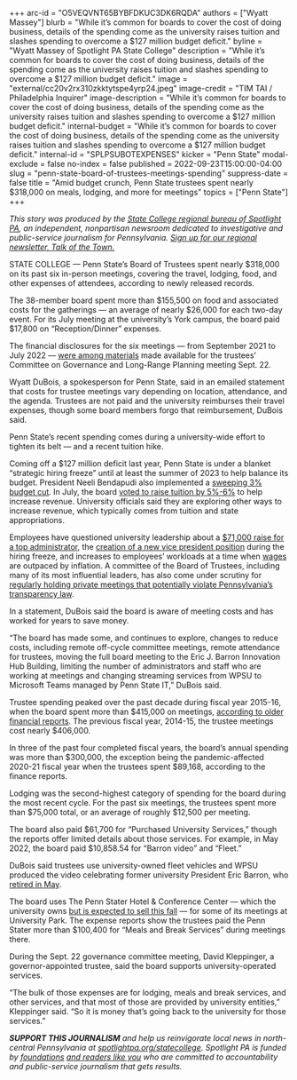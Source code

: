 +++
arc-id = "O5VEQVNT65BYBFDKUC3DK6RQDA"
authors = ["Wyatt Massey"]
blurb = "While it’s common for boards to cover the cost of doing business, details of the spending come as the university raises tuition and slashes spending to overcome a $127 million budget deficit."
byline = "Wyatt Massey of Spotlight PA State College"
description = "While it’s common for boards to cover the cost of doing business, details of the spending come as the university raises tuition and slashes spending to overcome a $127 million budget deficit."
image = "external/cc20v2rx310zkktytspe4yrp24.jpeg"
image-credit = "TIM TAI / Philadelphia Inquirer"
image-description = "While it’s common for boards to cover the cost of doing business, details of the spending come as the university raises tuition and slashes spending to overcome a $127 million budget deficit."
internal-budget = "While it’s common for boards to cover the cost of doing business, details of the spending come as the university raises tuition and slashes spending to overcome a $127 million budget deficit."
internal-id = "SPLPSUBOTEXPENSES"
kicker = "Penn State"
modal-exclude = false
no-index = false
published = 2022-09-23T15:00:00-04:00
slug = "penn-state-board-of-trustees-meetings-spending"
suppress-date = false
title = "Amid budget crunch, Penn State trustees spent nearly $318,000 on meals, lodging, and more for meetings"
topics = ["Penn State"]
+++

<i>This story was produced by the </i><a href="https://www.spotlightpa.org/statecollege"><i>State College regional bureau of Spotlight PA</i></a><i>, an independent, nonpartisan newsroom dedicated to investigative and public-service journalism for Pennsylvania. </i><a href="https://www.spotlightpa.org/newsletters/talkofthetown"><i>Sign up for our regional newsletter, Talk of the Town.</i></a>

STATE COLLEGE — Penn State’s Board of Trustees spent nearly $318,000 on its past six in-person meetings, covering the travel, lodging, food, and other expenses of attendees, according to newly released records.

The 38-member board spent more than $155,500 on food and associated costs for the gatherings — an average of nearly $26,000 for each two-day event. For its July meeting at the university’s York campus, the board paid $17,800 on “Reception/Dinner” expenses.

The financial disclosures for the six meetings — from September 2021 to July 2022 — <a href="https://cpb-us-e1.wpmucdn.com/sites.psu.edu/dist/7/64540/files/2022/09/GLRP-Agenda-2022-September.pdf">were among materials</a> made available for the trustees’ Committee on Governance and Long-Range Planning meeting Sept. 22.

Wyatt DuBois, a spokesperson for Penn State, said in an emailed statement that costs for trustee meetings vary depending on location, attendance, and the agenda. Trustees are not paid and the university reimburses their travel expenses, though some board members forgo that reimbursement, DuBois said.

<script src="https://www.spotlightpa.org/embed.js" async></script><div data-spl-embed-version="1" data-spl-src="https://www.spotlightpa.org/embeds/newsletter/?cta=Sign%20up%20for%20our%20new%20regional%20newsletter%2C%20%3Cb%3ETalk%20of%20the%20Town%3C%2Fb%3E%2C%20and%20get%20all%20the%20news%20and%20notes%20from%20State%20College%20and%20north-central%20PA.&button=Sign%20Up%20Now&preselect=state_college&eyebrow=DON'T%20MISS%20A%20BEAT"></div>

Penn State’s recent spending comes during a university-wide effort to tighten its belt — and a recent tuition hike.

Coming off a $127 million deficit last year, Penn State is under a blanket “strategic hiring freeze” until at least the summer of 2023 to help balance its budget. President Neeli Bendapudi also implemented a <a href="https://www.psu.edu/news/administration/story/penn-state-leaders-discuss-budget-and-tuition-student-and-family-town-hall/">sweeping 3% budget cut</a>. In July, the board <a href="https://www.psu.edu/news/administration/story/board-trustees-approves-2022-23-tuition-schedules-general-salary-increases/">voted to raise tuition by 5%-6%</a> to help increase revenue. University officials said they are exploring other ways to increase revenue, which typically comes from tuition and state appropriations.

Employees have questioned university leadership about a <a href="https://www.centredaily.com/news/local/education/penn-state/article264138616.html">$71,000 raise for a top administrator</a>, the <a href="https://www.spotlightpa.org/statecollege/2022/09/penn-state-transparency-matt-melvin-hiring-freeze/">creation of a new vice president position</a> during the hiring freeze, and increases to employees’ workloads at a time when <a href="https://www.wesa.fm/education/2022-07-22/penn-states-planning-a-2-5-salary-increase-for-employees">wages</a> are outpaced by inflation. A committee of the Board of Trustees, including many of its most influential leaders, has also come under scrutiny for <a href="https://www.spotlightpa.org/statecollege/2022/09/penn-state-board-of-trustees-sunshine-act-public-meetings/">regularly holding private meetings that potentially violate Pennsylvania’s transparency law</a>.

In a statement, DuBois said the board is aware of meeting costs and has worked for years to save money.

“The board has made some, and continues to explore, changes to reduce costs, including remote off-cycle committee meetings, remote attendance for trustees, moving the full board meeting to the Eric J. Barron Innovation Hub Building, limiting the number of administrators and staff who are working at meetings and changing streaming services from WPSU to Microsoft Teams managed by Penn State IT,” DuBois said.

Trustee spending peaked over the past decade during fiscal year 2015-16, when the board spent more than $415,000 on meetings, <a href="https://cpb-us-e1.wpmucdn.com/sites.psu.edu/dist/7/64540/files/2020/02/may2019glrpagenda.pdf">according to older financial reports</a>. The previous fiscal year, 2014-15, the trustee meetings cost nearly $406,000.

In three of the past four completed fiscal years, the board’s annual spending was more than $300,000, the exception being the pandemic-affected 2020-21 fiscal year when the trustees spent $89,168, according to the finance reports.

Lodging was the second-highest category of spending for the board during the most recent cycle. For the past six meetings, the trustees spent more than $75,000 total, or an average of roughly $12,500 per meeting.

The board also paid $61,700 for “Purchased University Services,” though the reports offer limited details about those services. For example, in May 2022, the board paid $10,858.54 for “Barron video” and “Fleet.”

DuBois said trustees use university-owned fleet vehicles and WPSU produced the video celebrating former university President Eric Barron, who <a href="https://www.psu.edu/news/administration/story/penn-state-community-local-and-state-leaders-pay-tribute-president-barron/">retired in May</a>.

<script src="https://www.spotlightpa.org/embed.js" async></script><div data-spl-embed-version="1" data-spl-src="https://www.spotlightpa.org/embeds/donate/"></div>

The board uses The Penn Stater Hotel &amp; Conference Center — which the university owns <a href="https://www.centredaily.com/news/local/education/penn-state/article263019363.html">but is expected to sell this fall</a> — for some of its meetings at University Park. The expense reports show the trustees paid the Penn Stater more than $100,400 for “Meals and Break Services” during meetings there.

During the Sept. 22 governance committee meeting, David Kleppinger, a governor-appointed trustee, said the board supports university-operated services.

“The bulk of those expenses are for lodging, meals and break services, and other services, and that most of those are provided by university entities,” Kleppinger said. “So it is money that’s going back to the university for those services.”

<i><b>SUPPORT THIS JOURNALISM</b></i><i> and help us reinvigorate local news in north-central Pennsylvania at </i><a href="https://checkout.fundjournalism.org/memberform?org_id=spotlightpa&campaign=7015G0000013pUYQAY&utm_source=www.spotlightpa.org&utm_medium=statecollege:section&utm_campaign=statecollege:main"><i>spotlightpa.org/statecollege</i></a><i>. Spotlight PA is funded by </i><a href="https://www.spotlightpa.org/support"><i>foundations</i></a><i> </i><a href="https://www.spotlightpa.org/support"><i>and readers like you</i></a><i> who are committed to accountability and public-service journalism that gets results.</i>
